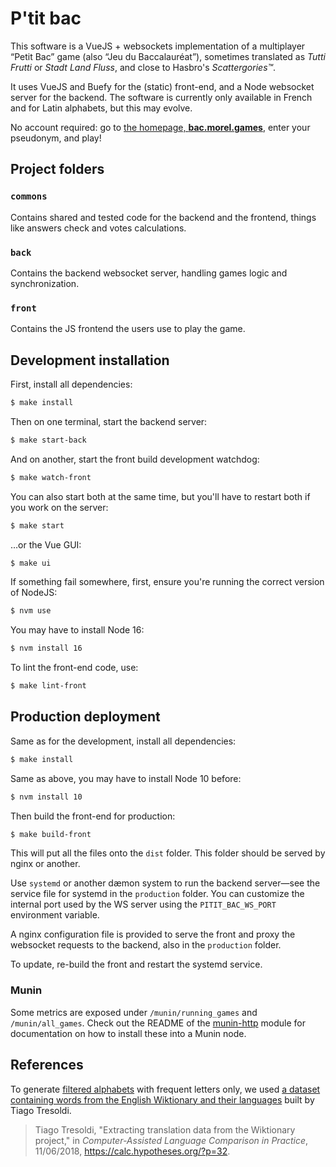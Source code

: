# P'tit bac

This software is a VueJS + websockets implementation of a multiplayer “Petit Bac” game (also “Jeu du Baccalauréat”), sometimes translated as _Tutti Frutti_ or _Stadt Land Fluss_, and close to Hasbro's _Scattergories™_.

It uses VueJS and Buefy for the (static) front-end, and a Node websocket server for the backend. The software is currently only available in French and for Latin alphabets, but this may evolve.

No account required: go to [the homepage, **bac.morel.games**](https://bac.morel.games), enter your pseudonym, and play!


## Project folders

### `commons`

Contains shared and tested code for the backend and the frontend, things like answers check and votes calculations.

### `back`

Contains the backend websocket server, handling games logic and synchronization.

### `front`

Contains the JS frontend the users use to play the game.


## Development installation

First, install all dependencies:

```bash
$ make install
```

Then on one terminal, start the backend server:

```bash
$ make start-back
```

And on another, start the front build development watchdog:

```bash
$ make watch-front
```

You can also start both at the same time, but you'll have to restart both if you work on the server:

```bash
$ make start
```

…or the Vue GUI:

```bash
$ make ui
```

If something fail somewhere, first, ensure you're running the correct version of NodeJS:

```bash
$ nvm use
```

You may have to install Node 16:

```bash
$ nvm install 16
```

To lint the front-end code, use:

```bash
$ make lint-front
```


## Production deployment

Same as for the development, install all dependencies:

```bash
$ make install
```

Same as above, you may have to install Node 10 before:

```bash
$ nvm install 10
```

Then build the front-end for production:

```bash
$ make build-front
```

This will put all the files onto the `dist` folder. This folder should be served by nginx or another.

Use `systemd` or another dæmon system to run the backend server—see the service file for systemd in the `production` folder. You can customize the internal port used by the WS server using the `PITIT_BAC_WS_PORT` environment variable.

A nginx configuration file is provided to serve the front and proxy the websocket requests to the backend, also in the `production` folder.

To update, re-build the front and restart the systemd service.

### Munin

Some metrics are exposed under `/munin/running_games` and `/munin/all_games`. Check out the README of the [munin-http](munin/README.md) module for documentation on how to install these into a Munin node.


## References

To generate [filtered alphabets](front/data/alphabets.json) with frequent letters only, we used [a dataset containing words from the English Wiktionary and their languages](https://zenodo.org/record/1286991) built by Tiago Tresoldi.

> Tiago Tresoldi, "Extracting translation data from the Wiktionary project," in _Computer-Assisted Language Comparison in Practice_, 11/06/2018, https://calc.hypotheses.org/?p=32.
